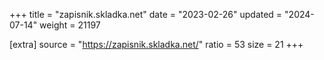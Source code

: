 +++
title = "zapisnik.skladka.net"
date = "2023-02-26"
updated = "2024-07-14"
weight = 21197

[extra]
source = "https://zapisnik.skladka.net/"
ratio = 53
size = 21
+++
